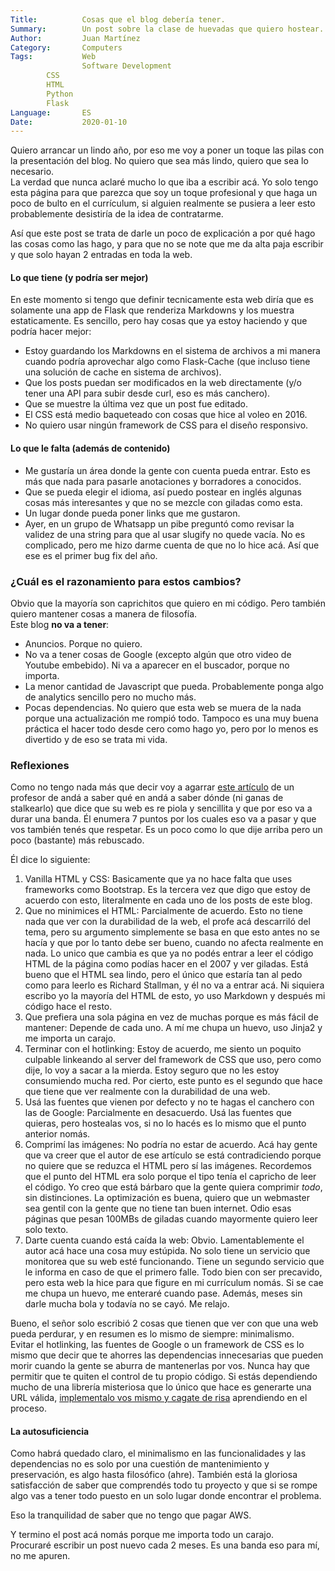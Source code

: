 ```yaml
---
Title:          Cosas que el blog debería tener.
Summary:        Un post sobre la clase de huevadas que quiero hostear.
Author:         Juan Martínez
Category:       Computers
Tags:           Web
                Software Development
		CSS
		HTML
		Python
		Flask
Language:       ES
Date:           2020-01-10
---
```


Quiero arrancar un lindo año, por eso me voy a poner un toque las pilas con la presentación del blog. No quiero que sea más lindo, quiero que sea lo necesario.  
La verdad que nunca aclaré mucho lo que iba a escribir acá. Yo solo tengo esta página para que parezca que soy un toque profesional y que haga un poco de bulto en el currículum, si alguien realmente se pusiera a leer esto probablemente desistiría de la idea de contratarme.

Así que este post se trata de darle un poco de explicación a por qué hago las cosas como las hago, y para que no se note que me da alta paja escribir y que solo hayan 2 entradas en toda la web.

#### Lo que tiene (y podría ser mejor)

En este momento si tengo que definir tecnicamente esta web diría que es solamente una app de Flask que renderiza Markdowns y los muestra estaticamente. Es sencillo, pero hay cosas que ya estoy haciendo y que podría hacer mejor:  

* Estoy guardando los Markdowns en el sistema de archivos a mi manera cuando podría aprovechar algo como Flask-Cache (que incluso tiene una solución de cache en sistema de archivos).  
* Que los posts puedan ser modificados en la web directamente (y/o tener una API para subir desde curl, eso es más canchero).  
* Que se muestre la última vez que un post fue editado.  
* El CSS está medio baqueteado con cosas que hice al voleo en 2016.  
* No quiero usar ningún framework de CSS para el diseño responsivo.

#### Lo que le falta (además de contenido)

* Me gustaría un área donde la gente con cuenta pueda entrar. Esto es más que nada para pasarle anotaciones y borradores a conocidos.  
* Que se pueda elegir el idioma, así puedo postear en inglés algunas cosas más interesantes y que no se mezcle con giladas como esta.  
* Un lugar donde pueda poner links que me gustaron.  
* Ayer, en un grupo de Whatsapp un pibe preguntó como revisar la validez de una string para que al usar slugify no quede vacía. No es complicado, pero me hizo darme cuenta de que no lo hice acá. Así que ese es el primer bug fix del año.

### ¿Cuál es el razonamiento para estos cambios?

Obvio que la mayoría son caprichitos que quiero en mi código. Pero también quiero mantener cosas a manera de filosofía.  
Este blog **no va a tener**:  

* Anuncios. Porque no quiero.  
* No va a tener cosas de Google (excepto algún que otro video de Youtube embebido). Ni va a aparecer en el buscador, porque no importa.  
* La menor cantidad de Javascript que pueda. Probablemente ponga algo de analytics sencillo pero no mucho más.  
* Pocas dependencias. No quiero que esta web se muera de la nada porque una actualización me rompió todo. Tampoco es una muy buena práctica el hacer todo desde cero como hago yo, pero por lo menos es divertido y de eso se trata mi vida.

### Reflexiones

Como no tengo nada más que decir voy a agarrar [este artículo](https://jeffhuang.com/designed_to_last/) de un profesor de andá a saber qué en andá a saber dónde (ni ganas de stalkearlo) que dice que su web es re piola y sencillita y que por eso va a durar una banda. Él enumera 7 puntos por los cuales eso va a pasar y que vos también tenés que respetar. Es un poco como lo que dije arriba pero un poco (bastante) más rebuscado.

Él dice lo siguiente:  

1. Vanilla HTML y CSS: Basicamente que ya no hace falta que uses frameworks como Bootstrap. Es la tercera vez que digo que estoy de acuerdo con esto, literalmente en cada uno de los posts de este blog.  
2. Que no minimices el HTML: Parcialmente de acuerdo. Esto no tiene nada que ver con la durabilidad de la web, el profe acá descarriló del tema, pero su argumento simplemente se basa en que esto antes no se hacía y que por lo tanto debe ser bueno, cuando no afecta realmente en nada. Lo unico que cambia es que ya no podés entrar a leer el código HTML de la página como podías hacer en el 2007 y ver giladas. Está bueno que el HTML sea lindo, pero el único que estaría tan al pedo como para leerlo es Richard Stallman, y él no va a entrar acá. Ni siquiera escribo yo la mayoría del HTML de esto, yo uso Markdown y después mi código hace el resto.  
3. Que prefiera una sola página en vez de muchas porque es más fácil de mantener: Depende de cada uno. A mí me chupa un huevo, uso Jinja2 y me importa un carajo.  
4. Terminar con el hotlinking: Estoy de acuerdo, me siento un poquito culpable linkeando al server del framework de CSS que uso, pero como dije, lo voy a sacar a la mierda. Estoy seguro que no les estoy consumiendo mucha red. Por cierto, este punto es el segundo que hace que tiene que ver realmente con la durabilidad de una web.  
5. Usá las fuentes que vienen por defecto y no te hagas el canchero con las de Google: Parcialmente en desacuerdo. Usá las fuentes que quieras, pero hostealas vos, si no lo hacés es lo mismo que el punto anterior nomás.  
6. Comprimí las imágenes: No podría no estar de acuerdo. Acá hay gente que va creer que el autor de ese artículo se está contradiciendo porque no quiere que se reduzca el HTML pero sí las imágenes. Recordemos que el punto del HTML era solo porque el tipo tenía el capricho de leer el código. Yo creo que está bárbaro que la gente quiera comprimir *todo*, sin distinciones. La optimización es buena, quiero que un webmaster sea gentil con la gente que no tiene tan buen internet. Odio esas páginas que pesan 100MBs de giladas cuando mayormente quiero leer solo texto.  
7. Darte cuenta cuando está caída la web: Obvio. Lamentablemente el autor acá hace una cosa muy estúpida. No solo tiene un servicio que monitorea que su web esté funcionando. Tiene un segundo servicio que le informa en caso de que el primero falle. Todo bien con ser precavido, pero esta web la hice para que figure en mi currículum nomás. Si se cae me chupa un huevo, me enteraré cuando pase. Además, meses sin darle mucha bola y todavía no se cayó. Me relajo.

Bueno, el señor solo escribió 2 cosas que tienen que ver con que una web pueda perdurar, y en resumen es lo mismo de siempre: minimalismo.  
Evitar el hotlinking, las fuentes de Google o un framework de CSS es lo mismo que decir que te ahorres las dependencias innecesarias que pueden morir cuando la gente se aburra de mantenerlas por vos. Nunca hay que permitir que te quiten el control de tu propio código. Si estás dependiendo mucho de una librería misteriosa que lo único que hace es generarte una URL válida, [implementalo vos mismo y cagate de risa](https://github.com/mratmartinez/Web/commit/fb2837c71b7a5c7febb55b436ae5ce9c07c30f27) aprendiendo en el proceso.

#### La autosuficiencia

Como habrá quedado claro, el minimalismo en las funcionalidades y las dependencias no es solo por una cuestión de mantenimiento y preservación, es algo hasta filosófico (ahre). También está la gloriosa satisfacción de saber que comprendés todo tu proyecto y que si se rompe algo vas a tener todo puesto en un solo lugar donde encontrar el problema.

Eso la tranquilidad de saber que no tengo que pagar AWS.

Y termino el post acá nomás porque me importa todo un carajo.  
Procuraré escribir un post nuevo cada 2 meses. Es una banda eso para mí, no me apuren.
